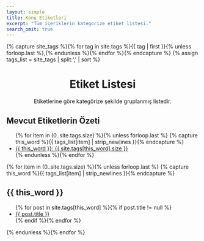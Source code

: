 ```yaml
---
layout: simple
title: Konu Etiketleri
excerpt: "Tüm içeriklerin kategorize etiket listesi."
search_omit: true
---
```



  {% capture site_tags %}{% for tag in site.tags %}{{ tag | first }}{% unless forloop.last %},{% endunless %}{% endfor %}{% endcapture %}
{% assign tags_list = site_tags | split:',' | sort %}

<div align="center"><h1>Etiket Listesi</h1><p> Etiketlerine göre kategörize şekilde gruplanmış listedir.</p></div>
<h2>Mevcut Etiketlerin Özeti</h2>

<ul class="card-columns">
  {% for item in (0..site.tags.size) %}{% unless forloop.last %}
    {% capture this_word %}{{ tags_list[item] | strip_newlines }}{% endcapture %}
    <li><a href="#{{ this_word }}">{{ this_word }}: <span class="badge badge-primary badge-pill">{{ site.tags[this_word].size }}</span></a></li>
  {% endunless %}{% endfor %}
</ul>


{% for item in (0..site.tags.size) %}{% unless forloop.last %}
  {% capture this_word %}{{ tags_list[item] | strip_newlines }}{% endcapture %}
  <div class=" border rounded mb-4 shadow-sm col">
  <h2 id="{{ this_word }}">{{ this_word }}</h2>
  
  <ul class="post-list card-columns">
  {% for post in site.tags[this_word] %}{% if post.title != null %}
    <li><a href="{{ site.url }}{{ post.url }}">{{ post.title }} </a></li>
  {% endif %}{% endfor %}
  </ul>
</div>
{% endunless %}{% endfor %}

  
